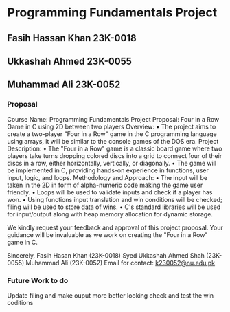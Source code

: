 # Programming Fundamentals Project 
## Fasih Hassan Khan 23K-0018
## Ukkashah Ahmed 23K-0055
## Muhammad Ali 23K-0052

### Proposal
Course Name: Programming Fundamentals
Project Proposal: Four in a Row Game in C using 2D between two players 
Overview:
•	The project aims to create a two-player "Four in a Row" game in the C programming language using arrays, it will be similar to the console games of the DOS era.
Project Description:
•	The "Four in a Row" game is a classic board game where two players take turns dropping colored discs into a grid to connect four of their discs in a row, either horizontally, vertically, or diagonally.
•	The game will be implemented in C, providing hands-on experience in functions, user input, logic, and loops.
Methodology and Approach:
•	The input will be taken in the 2D in form of alpha-numeric code making the game user friendly.
•	Loops will be used to validate inputs and check if a player has won.
•	Using functions input translation and win conditions will be checked; filing will be used to store data of wins.
•	C's standard libraries will be used for input/output along with heap memory allocation for dynamic storage.

We kindly request your feedback and approval of this project proposal. Your guidance will be invaluable as we work on creating the "Four in a Row" game in C.

Sincerely,
Fasih Hasan Khan (23K-0018)
Syed Ukkashah Ahmed Shah
(23K-0055)
Muhammad Ali (23K-0052)
Email for contact:
k230052@nu.edu.pk

### Future Work to do
Update filing and make ouput more better looking
check and test the win coditions
